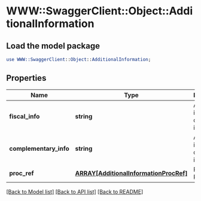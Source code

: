 # WWW::SwaggerClient::Object::AdditionalInformation

## Load the model package
```perl
use WWW::SwaggerClient::Object::AdditionalInformation;
```

## Properties
Name | Type | Description | Notes
------------ | ------------- | ------------- | -------------
**fiscal_info** | **string** | Additional information of fiscal interest | [optional] 
**complementary_info** | **string** | Additional information of user interest | [optional] 
**proc_ref** | [**ARRAY[AdditionalInformationProcRef]**](AdditionalInformationProcRef.md) | Referenced Process | [optional] 

[[Back to Model list]](../README.md#documentation-for-models) [[Back to API list]](../README.md#documentation-for-api-endpoints) [[Back to README]](../README.md)


